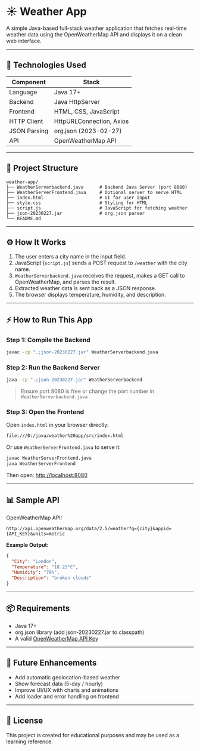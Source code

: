 
# ☀️ Weather App

A simple Java-based full-stack weather application that fetches real-time weather data using the OpenWeatherMap API and displays it on a clean web interface.

---

## 🔧 Technologies Used

| Component    | Stack                    |
| ------------ | ------------------------ |
| Language     | Java 17+                 |
| Backend      | Java HttpServer          |
| Frontend     | HTML, CSS, JavaScript    |
| HTTP Client  | HttpURLConnection, Axios |
| JSON Parsing | org.json (2023-02-27)    |
| API          | OpenWeatherMap API       |

---

## 📁 Project Structure

```
weather-app/
├── WeatherServerbackend.java      # Backend Java Server (port 8080)
├── WeatherServerFrontend.java     # Optional server to serve HTML
├── index.html                     # UI for user input
├── style.css                      # Styling for HTML
├── script.js                      # JavaScript for fetching weather
├── json-20230227.jar              # org.json parser
└── README.md
```

---

## ⚙️ How It Works

1. The user enters a city name in the input field.
2. JavaScript (`script.js`) sends a POST request to `/weather` with the city name.
3. `WeatherServerbackend.java` receives the request, makes a GET call to OpenWeatherMap, and parses the result.
4. Extracted weather data is sent back as a JSON response.
5. The browser displays temperature, humidity, and description.

---

## ⚡ How to Run This App

### Step 1: Compile the Backend

```bash
javac -cp ".;json-20230227.jar" WeatherServerbackend.java
```

### Step 2: Run the Backend Server

```bash
java -cp ".;json-20230227.jar" WeatherServerbackend
```

> Ensure port 8080 is free or change the port number in `WeatherServerbackend.java`

### Step 3: Open the Frontend

Open `index.html` in your browser directly:

```bash
file:///D:/java/weather%20app/src/index.html
```

Or use `WeatherServerFrontend.java` to serve it:

```bash
javac WeatherServerFrontend.java
java WeatherServerFrontend
```

Then open: [http://localhost:8080](http://localhost:8080)

---

## 📊 Sample API

OpenWeatherMap API:

```
http://api.openweathermap.org/data/2.5/weather?q={city}&appid={API_KEY}&units=metric
```

**Example Output:**

```json
{
  "City": "London",
  "Temperature": "18.23°C",
  "Humidity": "78%",
  "Description": "broken clouds"
}
```

---

## 📦 Requirements

* Java 17+
* org.json library (add json-20230227.jar to classpath)
* A valid [OpenWeatherMap API Key](https://openweathermap.org/api)

---

## 🔀 Future Enhancements

* Add automatic geolocation-based weather
* Show forecast data (5-day / hourly)
* Improve UI/UX with charts and animations
* Add loader and error handling on frontend

---

## 📜 License

This project is created for educational purposes and may be used as a learning reference.
